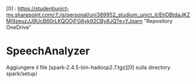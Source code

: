 [0] : https://studentiunict-my.sharepoint.com/:f:/g/personal/uni389952_studium_unict_it/EtiOBtdaJKZMj9zeuzJJ9UcB60rLKQOOjFG6yk92CBy8JQ?e=YJqarn "Repository OneDrive"

# SpeechAnalyzer

Aggiungere il file [spark-2.4.5-bin-hadoop2.7.tgz][0] sulla directory spark/setup/

